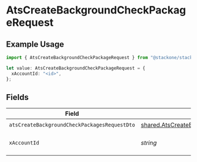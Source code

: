 # AtsCreateBackgroundCheckPackageRequest

## Example Usage

```typescript
import { AtsCreateBackgroundCheckPackageRequest } from "@stackone/stackone-client-ts/sdk/models/operations";

let value: AtsCreateBackgroundCheckPackageRequest = {
  xAccountId: "<id>",
};
```

## Fields

| Field                                                                                                                         | Type                                                                                                                          | Required                                                                                                                      | Description                                                                                                                   |
| ----------------------------------------------------------------------------------------------------------------------------- | ----------------------------------------------------------------------------------------------------------------------------- | ----------------------------------------------------------------------------------------------------------------------------- | ----------------------------------------------------------------------------------------------------------------------------- |
| `atsCreateBackgroundCheckPackagesRequestDto`                                                                                  | [shared.AtsCreateBackgroundCheckPackagesRequestDto](../../../sdk/models/shared/atscreatebackgroundcheckpackagesrequestdto.md) | :heavy_check_mark:                                                                                                            | N/A                                                                                                                           |
| `xAccountId`                                                                                                                  | *string*                                                                                                                      | :heavy_check_mark:                                                                                                            | The account identifier                                                                                                        |